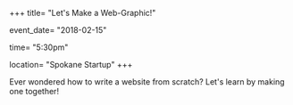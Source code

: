 +++
title= "Let's Make a Web-Graphic!"

event_date= "2018-02-15"

time= "5:30pm"

location= "Spokane Startup"
+++

Ever wondered how to write a website from scratch?  Let's learn by making one together!

